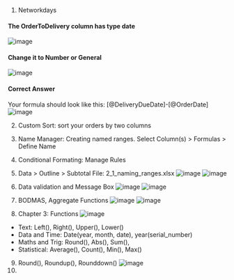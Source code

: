 1. Networkdays

#### The OrderToDelivery column has type date
![image](https://github.com/user-attachments/assets/d2df9f45-0567-4bdd-a4da-a13fa5b94f27)

#### Change it to Number or General
![image](https://github.com/user-attachments/assets/864634e2-7077-4cfe-a760-9f2beadc4d15)

#### Correct Answer
Your formula should look like this: [@DeliveryDueDate]-[@OrderDate]
![image](https://github.com/user-attachments/assets/a414afea-0996-49c4-961a-c441bd47cd66)


2. Custom Sort:  sort your orders by two columns
3. Name Manager: Creating named ranges. Select Column(s) > Formulas > Define Name
4. Conditional Formating: Manage Rules
5. Data > Outline > Subtotal
File: 2_1_naming_ranges.xlsx
![image](https://github.com/user-attachments/assets/9790b48c-896e-4c1a-bae2-5f11f45e4128)
![image](https://github.com/user-attachments/assets/b534ba8f-f84e-45e6-b86e-d34d1cf4b2f9)

6. Data validation and Message Box
![image](https://github.com/user-attachments/assets/ae2f73bd-7959-4a1e-9a51-5185098b33cd)
![image](https://github.com/user-attachments/assets/0a8f407d-36a2-48c3-a54b-fb8b609c4119)

7. BODMAS, Aggregate Functions
![image](https://github.com/user-attachments/assets/3f7e6762-0d43-44f8-a6ac-4c6016c8123d)
![image](https://github.com/user-attachments/assets/df27f06d-5147-46ef-b6f1-013d07147bab)

8. Chapter 3: Functions
![image](https://github.com/user-attachments/assets/23d5c9de-2f94-4f1a-ac97-37764b91c172)
- Text: Left(), Right(), Upper(), Lower()
- Data and Time: Date(year, month, date), year(serial_number)
- Maths and Trig: Round(), Abs(), Sum(),
- Statistical: Average(), Count(), Min(), Max() 
9. Round(), Roundup(), Rounddown()
![image](https://github.com/user-attachments/assets/6cd9eeb7-617e-4611-b91f-1665deaf7fac)
10.   
  
